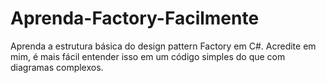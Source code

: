 # Aprenda-Factory-Facilmente
Aprenda a estrutura básica do design pattern Factory em C#. Acredite em mim, é mais fácil entender isso em um código simples do que com diagramas complexos.
